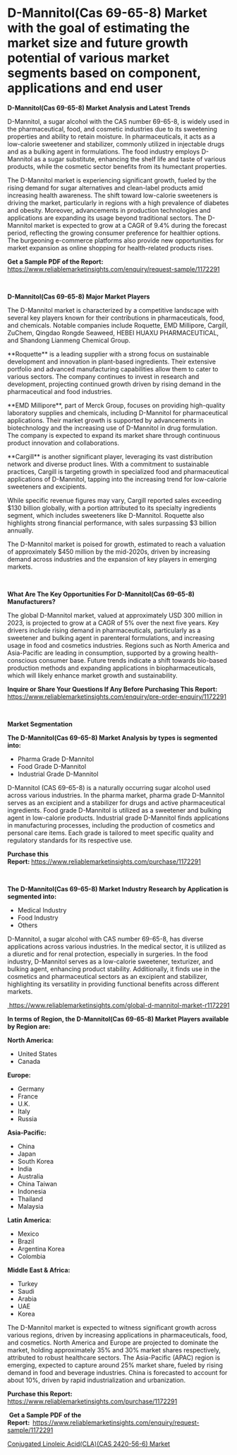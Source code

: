 <p><h1>D-Mannitol(Cas 69-65-8) Market with the goal of estimating the market size and future growth potential of various market segments based on component, applications and end user</h1></p><p><strong>D-Mannitol(Cas 69-65-8) Market Analysis and Latest Trends</strong></p>
<p><p>D-Mannitol, a sugar alcohol with the CAS number 69-65-8, is widely used in the pharmaceutical, food, and cosmetic industries due to its sweetening properties and ability to retain moisture. In pharmaceuticals, it acts as a low-calorie sweetener and stabilizer, commonly utilized in injectable drugs and as a bulking agent in formulations. The food industry employs D-Mannitol as a sugar substitute, enhancing the shelf life and taste of various products, while the cosmetic sector benefits from its humectant properties.</p><p>The D-Mannitol market is experiencing significant growth, fueled by the rising demand for sugar alternatives and clean-label products amid increasing health awareness. The shift toward low-calorie sweeteners is driving the market, particularly in regions with a high prevalence of diabetes and obesity. Moreover, advancements in production technologies and applications are expanding its usage beyond traditional sectors. The D-Mannitol market is expected to grow at a CAGR of 9.4% during the forecast period, reflecting the growing consumer preference for healthier options. The burgeoning e-commerce platforms also provide new opportunities for market expansion as online shopping for health-related products rises.</p></p>
<p><strong>Get a Sample PDF of the Report:&nbsp;</strong> <a href="https://www.reliablemarketinsights.com/enquiry/request-sample/1172291?utm_campaign=2717&utm_medium=2&utm_source=Github&utm_content=ia&utm_term=03042025&utm_id=d-mannitolcas-69-65-8">https://www.reliablemarketinsights.com/enquiry/request-sample/1172291</a></p>
<p>&nbsp;</p>
<p><strong>D-Mannitol(Cas 69-65-8) Major Market Players</strong></p>
<p><p>The D-Mannitol market is characterized by a competitive landscape with several key players known for their contributions in pharmaceuticals, food, and chemicals. Notable companies include Roquette, EMD Millipore, Cargill, ZuChem, Qingdao Rongde Seaweed, HEBEI HUAXU PHARMACEUTICAL, and Shandong Lianmeng Chemical Group.</p><p>**Roquette** is a leading supplier with a strong focus on sustainable development and innovation in plant-based ingredients. Their extensive portfolio and advanced manufacturing capabilities allow them to cater to various sectors. The company continues to invest in research and development, projecting continued growth driven by rising demand in the pharmaceutical and food industries.</p><p>**EMD Millipore**, part of Merck Group, focuses on providing high-quality laboratory supplies and chemicals, including D-Mannitol for pharmaceutical applications. Their market growth is supported by advancements in biotechnology and the increasing use of D-Mannitol in drug formulation. The company is expected to expand its market share through continuous product innovation and collaborations.</p><p>**Cargill** is another significant player, leveraging its vast distribution network and diverse product lines. With a commitment to sustainable practices, Cargill is targeting growth in specialized food and pharmaceutical applications of D-Mannitol, tapping into the increasing trend for low-calorie sweeteners and excipients.</p><p>While specific revenue figures may vary, Cargill reported sales exceeding $130 billion globally, with a portion attributed to its specialty ingredients segment, which includes sweeteners like D-Mannitol. Roquette also highlights strong financial performance, with sales surpassing $3 billion annually.</p><p>The D-Mannitol market is poised for growth, estimated to reach a valuation of approximately $450 million by the mid-2020s, driven by increasing demand across industries and the expansion of key players in emerging markets.</p></p>
<p>&nbsp;</p>
<p><strong>What Are The Key Opportunities For D-Mannitol(Cas 69-65-8) Manufacturers?</strong></p>
<p><p>The global D-Mannitol market, valued at approximately USD 300 million in 2023, is projected to grow at a CAGR of 5% over the next five years. Key drivers include rising demand in pharmaceuticals, particularly as a sweetener and bulking agent in parenteral formulations, and increasing usage in food and cosmetics industries. Regions such as North America and Asia-Pacific are leading in consumption, supported by a growing health-conscious consumer base. Future trends indicate a shift towards bio-based production methods and expanding applications in biopharmaceuticals, which will likely enhance market growth and sustainability.</p></p>
<p><strong>Inquire or Share Your Questions If Any Before Purchasing This Report:</strong> <a href="https://www.reliablemarketinsights.com/enquiry/pre-order-enquiry/1172291?utm_campaign=2717&utm_medium=2&utm_source=Github&utm_content=ia&utm_term=03042025&utm_id=d-mannitolcas-69-65-8">https://www.reliablemarketinsights.com/enquiry/pre-order-enquiry/1172291</a></p>
<p>&nbsp;</p>
<p><strong>Market Segmentation</strong></p>
<p><strong>The D-Mannitol(Cas 69-65-8) Market Analysis by types is segmented into:</strong></p>
<p><ul><li>Pharma Grade D-Mannitol</li><li>Food Grade D-Mannitol</li><li>Industrial Grade D-Mannitol</li></ul></p>
<p><p>D-Mannitol (CAS 69-65-8) is a naturally occurring sugar alcohol used across various industries. In the pharma market, pharma grade D-Mannitol serves as an excipient and a stabilizer for drugs and active pharmaceutical ingredients. Food grade D-Mannitol is utilized as a sweetener and bulking agent in low-calorie products. Industrial grade D-Mannitol finds applications in manufacturing processes, including the production of cosmetics and personal care items. Each grade is tailored to meet specific quality and regulatory standards for its respective use.</p></p>
<p><strong>Purchase this Report:&nbsp;</strong><a href="https://www.reliablemarketinsights.com/purchase/1172291?utm_campaign=2717&utm_medium=2&utm_source=Github&utm_content=ia&utm_term=03042025&utm_id=d-mannitolcas-69-65-8">https://www.reliablemarketinsights.com/purchase/1172291</a></p>
<p>&nbsp;</p>
<p><strong>The D-Mannitol(Cas 69-65-8) Market Industry Research by Application is segmented into:</strong></p>
<p><ul><li>Medical Industry</li><li>Food Industry</li><li>Others</li></ul></p>
<p><p>D-Mannitol, a sugar alcohol with CAS number 69-65-8, has diverse applications across various industries. In the medical sector, it is utilized as a diuretic and for renal protection, especially in surgeries. In the food industry, D-Mannitol serves as a low-calorie sweetener, texturizer, and bulking agent, enhancing product stability. Additionally, it finds use in the cosmetics and pharmaceutical sectors as an excipient and stabilizer, highlighting its versatility in providing functional benefits across different markets.</p></p>
<p><a href="https://www.reliablemarketinsights.com/global-d-mannitol-market-r1172291?utm_campaign=2717&utm_medium=2&utm_source=Github&utm_content=ia&utm_term=03042025&utm_id=d-mannitolcas-69-65-8">&nbsp;https://www.reliablemarketinsights.com/global-d-mannitol-market-r1172291</a></p>
<p><strong>In terms of Region, the D-Mannitol(Cas 69-65-8) Market Players available by Region are:</strong></p>
<p>
    <p> <strong> North America: </strong>
        <ul>
            <li>United States</li>
            <li>Canada</li>
        </ul>
        </p> 
    <p> <strong> Europe: </strong>
        <ul>
            <li>Germany</li>
            <li>France</li>
            <li>U.K.</li>
            <li>Italy</li>
            <li>Russia</li>
        </ul>
        </p> 
    <p> <strong> Asia-Pacific: </strong>
        <ul>
            <li>China</li>
            <li>Japan</li>
            <li>South Korea</li>
            <li>India</li>
            <li>Australia</li>
            <li>China Taiwan</li>
            <li>Indonesia</li>
            <li>Thailand</li>
            <li>Malaysia</li>
        </ul>
        </p> 
    <p> <strong> Latin America: </strong>
        <ul>
            <li>Mexico</li>
            <li>Brazil</li>
            <li>Argentina Korea</li>
            <li>Colombia</li>
        </ul>
        </p> 
    <p> <strong> Middle East & Africa: </strong>
        <ul>
            <li>Turkey</li>
            <li>Saudi</li>
            <li>Arabia</li>
            <li>UAE</li>
            <li>Korea</li>
        </ul>
    </p>
    </p>
<p><p>The D-Mannitol market is expected to witness significant growth across various regions, driven by increasing applications in pharmaceuticals, food, and cosmetics. North America and Europe are projected to dominate the market, holding approximately 35% and 30% market shares respectively, attributed to robust healthcare sectors. The Asia-Pacific (APAC) region is emerging, expected to capture around 25% market share, fueled by rising demand in food and beverage industries. China is forecasted to account for about 10%, driven by rapid industrialization and urbanization.</p></p>
<p><strong>Purchase this Report: </strong><a href="https://www.reliablemarketinsights.com/purchase/1172291?utm_campaign=2717&utm_medium=2&utm_source=Github&utm_content=ia&utm_term=03042025&utm_id=d-mannitolcas-69-65-8">https://www.reliablemarketinsights.com/purchase/1172291</a></p>
<p>&nbsp;<strong>Get a Sample PDF of the Report:&nbsp;&nbsp;</strong><a href="https://www.reliablemarketinsights.com/enquiry/request-sample/1172291?utm_campaign=2717&utm_medium=2&utm_source=Github&utm_content=ia&utm_term=03042025&utm_id=d-mannitolcas-69-65-8">https://www.reliablemarketinsights.com/enquiry/request-sample/1172291</a></p>
<p><strong></strong></p>
<p><p><a href="https://github.com/vjorelaclliv/Market-Research-Report-List-1/blob/main/conjugated-linoleic-acidclacas-2420-56-6-market.md?utm_campaign=2717&utm_medium=2&utm_source=Github&utm_content=ia&utm_term=03042025&utm_id=d-mannitolcas-69-65-8">Conjugated Linoleic Acid(CLA)(CAS 2420-56-6) Market</a></p></p>
